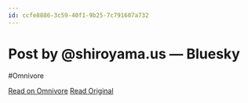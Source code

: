 ```yaml
---
id: ccfe8886-3c59-40f1-9b25-7c791607a732
---
```


# Post by @shiroyama.us — Bluesky
#Omnivore

[Read on Omnivore](https://omnivore.app/me/https-bsky-app-profile-shiroyama-us-post-3-l-3547-xed-5-d-2-j-191b0787909)
[Read Original](https://bsky.app/profile/shiroyama.us/post/3l3547xed5d2j)

